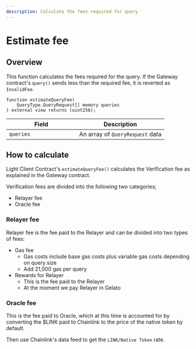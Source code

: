 ```yaml
---
description: Calculate the fees required for query
---
```


# Estimate fee

## Overview

This function calculates the fees required for the query. If the Gateway contract's `query()` sends less than the required fee, it is reverted as `InvalidFee`.

```solidity
function estimateQueryFee(
    QueryType.QueryRequest[] memory queries
) external view returns (uint256);
```

<table><thead><tr><th width="174.5">Field</th><th>Description</th></tr></thead><tbody><tr><td><code>queries</code></td><td>An array of <code>QueryRequest</code> data</td></tr></tbody></table>

## How to calculate

Light Client Contract's `estimateQueryFee()` calculates the Verification fee as explained in the Gateway contract.

Verification fees are divided into the following two categories;

* Relayer fee
* Oracle fee

### **Relayer fee**

Relayer fee is the fee paid to the Relayer and can be divided into two types of fees:

* Gas fee
  * Gas costs include base gas costs plus variable gas costs depending on query size
  * Add 21,000 gas per query
* Rewards for Relayer
  * This is the fee paid to the Relayer
  * At the moment we pay Relayer in Gelato

### **Oracle fee**

This is the fee paid to Oracle, which at this time is accounted for by converting the $LINK paid to Chainlink to the price of the native token by default.

Then use Chainlink's data feed to get the `LINK/Native Token` rate.
